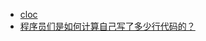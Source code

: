 - [cloc](https://github.com/AlDanial/cloc)
- [程序员们是如何计算自己写了多少行代码的？](https://www.zhihu.com/question/27203469)

